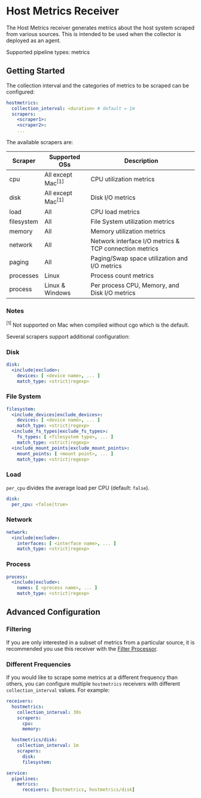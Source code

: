 # Host Metrics Receiver

The Host Metrics receiver generates metrics about the host system scraped
from various sources. This is intended to be used when the collector is
deployed as an agent.

Supported pipeline types: metrics

## Getting Started

The collection interval and the categories of metrics to be scraped can be
configured:

```yaml
hostmetrics:
  collection_interval: <duration> # default = 1m
  scrapers:
    <scraper1>:
    <scraper2>:
    ...
```

The available scrapers are:

| Scraper    | Supported OSs                | Description                                            |
|------------|------------------------------|--------------------------------------------------------|
| cpu        | All except Mac<sup>[1]</sup> | CPU utilization metrics                                |
| disk       | All except Mac<sup>[1]</sup> | Disk I/O metrics                                       |
| load       | All                          | CPU load metrics                                       |
| filesystem | All                          | File System utilization metrics                        |
| memory     | All                          | Memory utilization metrics                             |
| network    | All                          | Network interface I/O metrics & TCP connection metrics |
| paging     | All                          | Paging/Swap space utilization and I/O metrics
| processes  | Linux                        | Process count metrics                                  |
| process    | Linux & Windows              | Per process CPU, Memory, and Disk I/O metrics          |

### Notes

<sup>[1]</sup> Not supported on Mac when compiled without cgo which is the default.

Several scrapers support additional configuration:

### Disk

```yaml
disk:
  <include|exclude>:
    devices: [ <device name>, ... ]
    match_type: <strict|regexp>
```

### File System

```yaml
filesystem:
  <include_devices|exclude_devices>:
    devices: [ <device name>, ... ]
    match_type: <strict|regexp>
  <include_fs_types|exclude_fs_types>:
    fs_types: [ <filesystem type>, ... ]
    match_type: <strict|regexp>
  <include_mount_points|exclude_mount_points>:
    mount_points: [ <mount point>, ... ]
    match_type: <strict|regexp>
```

### Load

`per_cpu` divides the average load per CPU (default: `false`).

```yaml
disk:
  per_cpu: <false|true>
```

### Network

```yaml
network:
  <include|exclude>:
    interfaces: [ <interface name>, ... ]
    match_type: <strict|regexp>
```

### Process

```yaml
process:
  <include|exclude>:
    names: [ <process name>, ... ]
    match_type: <strict|regexp>
```

## Advanced Configuration

### Filtering

If you are only interested in a subset of metrics from a particular source,
it is recommended you use this receiver with the
[Filter Processor](https://github.com/open-telemetry/opentelemetry-collector/tree/main/processor/filterprocessor).

### Different Frequencies

If you would like to scrape some metrics at a different frequency than others,
you can configure multiple `hostmetrics` receivers with different
`collection_interval` values. For example:

```yaml
receivers:
  hostmetrics:
    collection_interval: 30s
    scrapers:
      cpu:
      memory:

  hostmetrics/disk:
    collection_interval: 1m
    scrapers:
      disk:
      filesystem:

service:
  pipelines:
    metrics:
      receivers: [hostmetrics, hostmetrics/disk]
```
